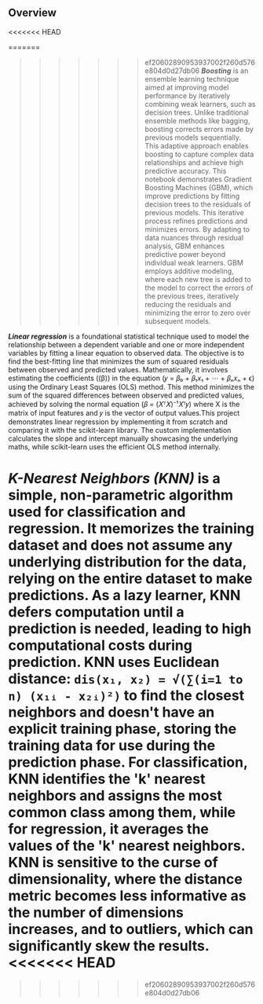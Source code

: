 ## Overview
<<<<<<< HEAD

=======
>>>>>>> ef20602890953937002f260d576e804d0d27db06
**_Boosting_** is an ensemble learning technique aimed at improving model performance by iteratively combining weak learners, such as decision trees. Unlike traditional ensemble methods like bagging, boosting corrects errors made by previous models sequentially. This adaptive approach enables boosting to capture complex data relationships and achieve high predictive accuracy. This notebook demonstrates Gradient Boosting Machines (GBM), which improve predictions by fitting decision trees to the residuals of previous models. This iterative process refines predictions and minimizes errors. By adapting to data nuances through residual analysis, GBM enhances predictive power beyond individual weak learners. GBM employs additive modeling, where each new tree is added to the model to correct the errors of the previous trees, iteratively reducing the residuals and minimizing the error to zero over subsequent models.

**_Linear regression_** is a foundational statistical technique used to model the relationship between a dependent variable and one or more independent variables by fitting a linear equation to observed data. The objective is to find the best-fitting line that minimizes the sum of squared residuals between observed and predicted values. Mathematically, it involves estimating the coefficients ((β)) in the equation (𝑦 = 𝛽₀ + 𝛽₁𝑥₁ + ⋯ + 𝛽ₙ𝑥ₙ + ϵ) using the Ordinary Least Squares (OLS) method. This method minimizes the sum of the squared differences between observed and predicted values, achieved by solving the normal equation (𝛽 = (𝑋ᵀ𝑋)⁻¹𝑋ᵀ𝑦) where 
X is the matrix of input features and 𝑦 is the vector of output values.This project demonstrates linear regression by implementing it from scratch and comparing it with the scikit-learn library. The custom implementation calculates the slope and intercept manually showcasing the underlying maths, while scikit-learn uses the efficient OLS method internally.

**_K-Nearest Neighbors (KNN)_** is a simple, non-parametric algorithm used for classification and regression. It memorizes the training dataset and does not assume any underlying distribution for the data, relying on the entire dataset to make predictions. As a lazy learner, KNN defers computation until a prediction is needed, leading to high computational costs during prediction. KNN uses Euclidean distance: `dis(x₁, x₂) = √(∑(i=1 to n) (x₁ᵢ - x₂ᵢ)²)` to find the closest neighbors and doesn't have an explicit training phase, storing the training data for use during the prediction phase. For classification, KNN identifies the 'k' nearest neighbors and assigns the most common class among them, while for regression, it averages the values of the 'k' nearest neighbors. KNN is sensitive to the curse of dimensionality, where the distance metric becomes less informative as the number of dimensions increases, and to outliers, which can significantly skew the results.
<<<<<<< HEAD
=======

>>>>>>> ef20602890953937002f260d576e804d0d27db06
